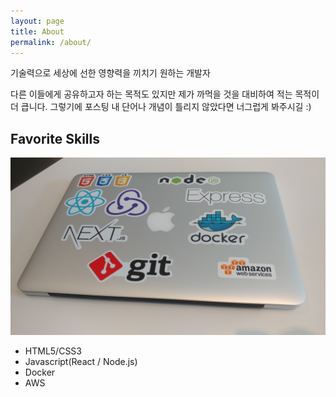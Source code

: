 ```yaml
---
layout: page
title: About
permalink: /about/
---
```

<p class="intro">
기술력으로 세상에 선한 영향력을 끼치기 원하는 개발자
</p>
<p>
다른 이들에게 공유하고자 하는 목적도 있지만 제가 까먹을 것을 대비하여 적는 목적이 더 큽니다. 그렇기에 포스팅 내 단어나 개념이 틀리지 않았다면 너그럽게 봐주시길 :)
</p>
<h2>Favorite Skills</h2>
<img src='/assets/img/macbook.jpeg'/>
<ul>
	<li>HTML5/CSS3</li>
	<li>Javascript(React / Node.js)</li>
	<li>Docker</li>
	<li>AWS</li>
</ul>
